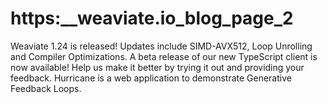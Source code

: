 # https:\_\_weaviate.io_blog_page_2

Weaviate 1.24 is released! Updates include SIMD-AVX512, Loop Unrolling and Compiler Optimizations. A beta release of our new TypeScript client is now available! Help us make it better by trying it out and providing your feedback. Hurricane is a web application to demonstrate Generative Feedback Loops.
